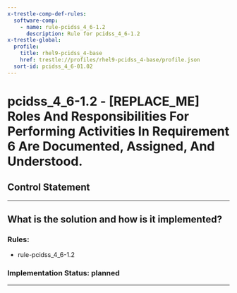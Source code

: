 ```yaml
---
x-trestle-comp-def-rules:
  software-comp:
    - name: rule-pcidss_4_6-1.2
      description: Rule for pcidss_4_6-1.2
x-trestle-global:
  profile:
    title: rhel9-pcidss_4-base
    href: trestle://profiles/rhel9-pcidss_4-base/profile.json
  sort-id: pcidss_4_6-01.02
---
```


# pcidss_4_6-1.2 - \[REPLACE_ME\] Roles And Responsibilities For Performing Activities In Requirement 6 Are Documented, Assigned, And Understood.

## Control Statement

______________________________________________________________________

## What is the solution and how is it implemented?

<!-- For implementation status enter one of: implemented, partial, planned, alternative, not-applicable -->

<!-- Note that the list of rules under ### Rules: is read-only and changes will not be captured after assembly to JSON -->

<!-- Add control implementation description here for control: pcidss_4_6-1.2 -->

### Rules:

  - rule-pcidss_4_6-1.2

### Implementation Status: planned

______________________________________________________________________
